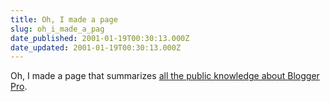 ```yaml
---
title: Oh, I made a page
slug: oh_i_made_a_pag
date_published: 2001-01-19T00:30:13.000Z
date_updated: 2001-01-19T00:30:13.000Z
---
```


Oh, I made a page that summarizes [all the public knowledge about Blogger Pro](/index.php?proinfo.php).
